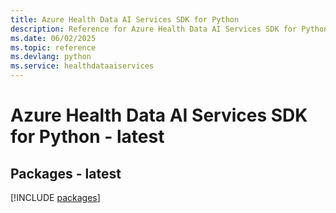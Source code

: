 ```yaml
---
title: Azure Health Data AI Services SDK for Python
description: Reference for Azure Health Data AI Services SDK for Python
ms.date: 06/02/2025
ms.topic: reference
ms.devlang: python
ms.service: healthdataaiservices
---
```

# Azure Health Data AI Services SDK for Python - latest
## Packages - latest
[!INCLUDE [packages](health-data-ai-services-index.md)]